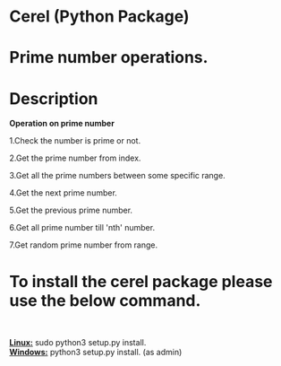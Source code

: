 # Cerel (Python Package)
# Prime number operations.

# Description
<p>
<b>Operation on prime number</b></br>
<p>1.Check the number is prime or not.</p>
<p>2.Get the prime number from index.</p>
<p>3.Get all the prime numbers between some specific range.</p>
<p>4.Get the next prime number.</p>
<p>5.Get the previous prime number.</p>
<p>6.Get all prime number till 'nth' number.</p>
<p>7.Get random prime number from range.</p>
</p>


# To install the cerel package please use the below command.
<br>
<p>
  <b><u>Linux:</u></b> sudo python3 setup.py install.<br>
  <b><u>Windows:</u></b> python3 setup.py install. (as admin)<br>
</p>
</br
